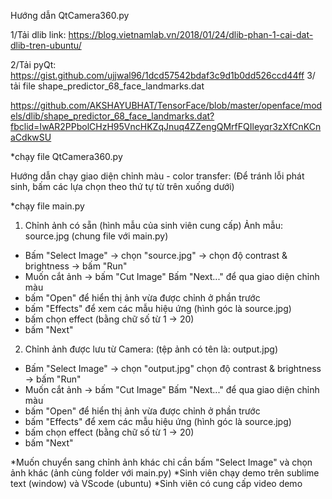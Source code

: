 Hướng dẫn QtCamera360.py

1/Tải dlib 
link: https://blog.vietnamlab.vn/2018/01/24/dlib-phan-1-cai-dat-dlib-tren-ubuntu/

2/Tải pyQt:
https://gist.github.com/ujjwal96/1dcd57542bdaf3c9d1b0dd526ccd44ff
3/ tải file shape_predictor_68_face_landmarks.dat

https://github.com/AKSHAYUBHAT/TensorFace/blob/master/openface/models/dlib/shape_predictor_68_face_landmarks.dat?fbclid=IwAR2PPbolCHzH95VncHKZqJnuq4ZZengQMrfFQIleyqr3zXfCnKCnaCdkwSU

*chạy file QtCamera360.py

Hướng dẫn chạy giao diện chỉnh màu - color transfer:
(Để tránh lỗi phát sinh, bấm các lựa chọn theo thứ tự từ trên xuống dưới)

*chạy file main.py

1. Chỉnh ảnh có sẵn (hình mẫu của sinh viên cung cấp)
Ảnh mẫu: source.jpg (chung file với main.py)
- Bấm "Select Image" -> chọn "source.jpg" -> chọn độ contrast & brightness -> bấm "Run" 
- Muốn cắt ảnh -> bấm "Cut Image" 
Bấm "Next..." để qua giao diện chỉnh màu
- bấm "Open" để hiển thị ảnh vừa được chỉnh ở phần trước
- bấm "Effects" để xem các mẫu hiệu ứng (hình góc là source.jpg)
- bấm chọn effect (bằng chữ số từ 1 -> 20)
- bấm "Next"

2. Chỉnh ảnh được lưu từ Camera: (tệp ảnh có tên là: output.jpg)
- Bấm "Select Image" -> chọn "output.jpg" chọn độ contrast & brightness -> bấm "Run" 
- Muốn cắt ảnh -> bấm "Cut Image" 
Bấm "Next..." để qua giao diện chỉnh màu
- bấm "Open" để hiển thị ảnh vừa được chỉnh ở phần trước
- bấm "Effects" để xem các mẫu hiệu ứng (hình góc là source.jpg)
- bấm chọn effect (bằng chữ số từ 1 -> 20)
- bấm "Next"

*Muốn chuyển sang chỉnh ảnh khác chỉ cần bấm "Select Image" và chọn ảnh khác (ảnh cùng folder với main.py)
*Sinh viên chạy demo trên sublime text (window) và VScode (ubuntu)
*Sinh viên có cung cấp video demo